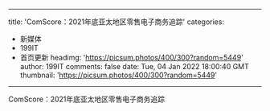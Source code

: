 
---
title: 'ComScore：2021年底亚太地区零售电子商务追踪'
categories: 
 - 新媒体
 - 199IT
 - 首页更新
headimg: 'https://picsum.photos/400/300?random=5449'
author: 199IT
comments: false
date: Tue, 04 Jan 2022 18:00:40 GMT
thumbnail: 'https://picsum.photos/400/300?random=5449'
---

<div>   
ComScore：2021年底亚太地区零售电子商务追踪  
</div>
            